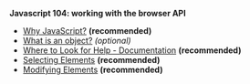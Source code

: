 **Javascript 104: working with the browser API**

-	[Why JavaScript?](https://teamtreehouse.com/library/interactive-web-pages-with-javascript/javascript-and-the-dom/why-javascript) **(recommended)**
-	[What is an object?](https://teamtreehouse.com/library/interactive-web-pages-with-javascript/javascript-and-the-dom/what-is-an-object) _(optional)_
-	[Where to Look for Help - Documentation](https://teamtreehouse.com/library/interactive-web-pages-with-javascript/javascript-and-the-dom/where-to-look-for-help-documentation) **(recommended)**
-	[Selecting Elements](https://teamtreehouse.com/library/interactive-web-pages-with-javascript/selecting-elements-and-adding-events-with-javascript/perform-selecting-elements) **(recommended)**
-	[Modifying Elements](https://teamtreehouse.com/library/interactive-web-pages-with-javascript/traversing-and-manipulating-the-dom-with-javascript/perform-modifying-elements) **(recommended)**
